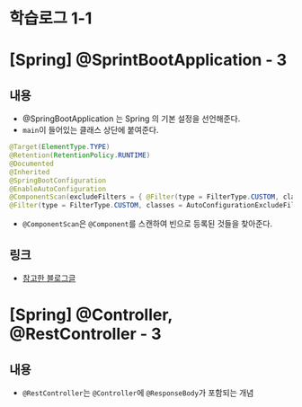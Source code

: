 # 학습로그 1-1

# [Spring] @SprintBootApplication - 3

## 내용
- @SpringBootApplication 는 Spring 의 기본 설정을 선언해준다.
- `main`이 들어있는 클래스 상단에 붙여준다.
```java
@Target(ElementType.TYPE)
@Retention(RetentionPolicy.RUNTIME)
@Documented
@Inherited
@SpringBootConfiguration
@EnableAutoConfiguration
@ComponentScan(excludeFilters = { @Filter(type = FilterType.CUSTOM, classes = TypeExcludeFilter.class),
@Filter(type = FilterType.CUSTOM, classes = AutoConfigurationExcludeFilter.class) })
```
- `@ComponentScan`은 `@Component`를 스캔하여 빈으로 등록된 것들을 찾아준다.

## 링크
- [참고한 블로그글](https://bamdule.tistory.com/31)

# [Spring] @Controller, @RestController - 3

## 내용
- `@RestController`는 `@Controller`에 `@ResponseBody`가 포함되는 개념
